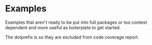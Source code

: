 # Examples

Examples that aren't ready to be put into full packages or too context dependent and more useful as boilerplate to get started.

The dotprefix is so they are excluded from code coverage report.
